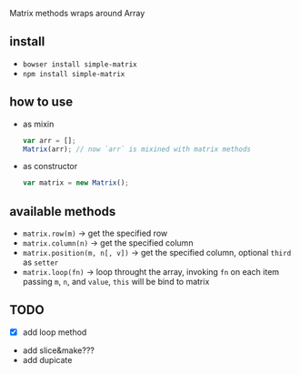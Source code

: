 Matrix methods wraps around Array

## install

* `bowser install simple-matrix`
* `npm install simple-matrix`

## how to use

* as mixin

    ```javascript
    var arr = [];
    Matrix(arr); // now `arr` is mixined with matrix methods
    ```
* as constructor

    ```javascript
    var matrix = new Matrix();
    ```

## available methods

* `matrix.row(m)` -> get the specified row
* `matrix.column(n)` -> get the specified column
* `matrix.position(m, n[, v])` -> get the specified column, optional `third` as `setter`
* `matrix.loop(fn)` -> loop throught the array, invoking `fn` on each item passing `m`, `n`, and `value`, `this` will be bind to matrix

## TODO
* [x] add loop method
* add slice&make???
* add dupicate
